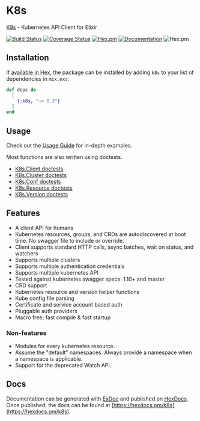 # K8s

[K8s](https://hexdocs.pm/k8s/readme.html) - Kubernetes API Client for Elixir

[![Build Status](https://travis-ci.org/coryodaniel/k8s.svg?branch=master)](https://travis-ci.org/coryodaniel/k8s)
[![Coverage Status](https://coveralls.io/repos/github/coryodaniel/k8s/badge.svg?branch=master)](https://coveralls.io/github/coryodaniel/k8s?branch=master)
[![Hex.pm](http://img.shields.io/hexpm/v/k8s.svg?style=flat)](https://hex.pm/packages/k8s)
[![Documentation](https://img.shields.io/badge/documentation-on%20hexdocs-green.svg)](https://hexdocs.pm/k8s/)
![Hex.pm](https://img.shields.io/hexpm/l/k8s.svg?style=flat)

## Installation

If [available in Hex](https://hex.pm/docs/publish), the package can be installed
by adding `k8s` to your list of dependencies in `mix.exs`:

```elixir
def deps do
  [
    {:k8s, "~> 0.2"}
  ]
end
```

## Usage

Check out the [Usage Guide](https://hexdocs.pm/k8s/usage.html) for in-depth examples.

Most functions are also written using doctests.

* [K8s.Client doctests](https://hexdocs.pm/k8s/K8s.Client.html)
* [K8s.Cluster doctests](https://hexdocs.pm/k8s/K8s.Cluster.html)
* [K8s.Conf doctests](https://hexdocs.pm/k8s/K8s.Conf.html)
* [K8s.Resource doctests](https://hexdocs.pm/k8s/K8s.Resource.html)
* [K8s.Version doctests](https://hexdocs.pm/k8s/K8s.Version.html)

## Features

* A client API for humans
* Kubernetes resources, groups, and CRDs are autodiscovered at boot time. No swagger file to include or override.
* Client supports standard HTTP calls, async batches, wait on status, and watchers
* Supports multiple clusters
* Supports multiple authentication credentials
* Supports multiple kubernetes API
* Tested against kubernetes swagger specs: 1.10+ and master
* CRD support
* Kubernetes resource and version helper functions
* Kube config file parsing
* Certificate and service account based auth
* Pluggable auth providers
* Macro free; fast compile & fast startup

### Non-features

* Modules for every kubernetes resource.
* Assume the "default" namespaces. Always provide a namespace when a namespace is applicable.
* Support for the deprecated Watch API.

## Docs

Documentation can be generated with [ExDoc](https://github.com/elixir-lang/ex_doc)
and published on [HexDocs](https://hexdocs.pm). Once published, the docs can
be found at [https://hexdocs.pm/k8s](https://hexdocs.pm/k8s).
